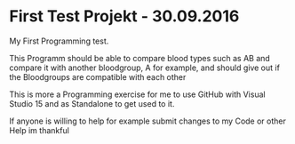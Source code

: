 # First Test Projekt - 30.09.2016
My First Programming test.

This Programm should be able to compare blood types such as AB and compare it with another bloodgroup, A for example, 
and should give out if the Bloodgroups are compatible with each other

This is more a Programming exercise for me to use GitHub with Visual Studio 15 and as Standalone to get used to it.

If anyone is willing to help for example submit changes to my Code or other Help im thankful
